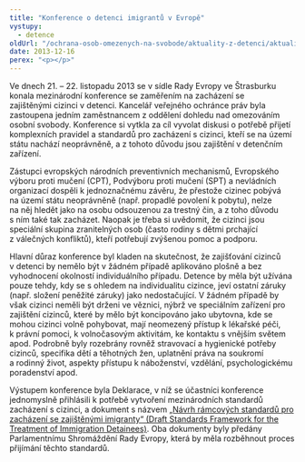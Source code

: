 ```yaml
---
title: "Konference o detenci imigrantů v Evropě"
vystupy:
  - detence
oldUrl: "/ochrana-osob-omezenych-na-svobode/aktuality-z-detenci/aktuality-z-detenci-2013/konference-o-detenci-imigrantu-v-evrope/"
date: 2013-12-16
perex: "<p></p>"
---
```


<!-- imported from the old website -->

<p>Ve dnech 21. – 22. listopadu 2013 se v sídle Rady Evropy ve Štrasburku konala mezinárodní konference se zaměřením na zacházení se zajištěnými cizinci v detenci. Kancelář veřejného ochránce práv byla zastoupena jedním zaměstnancem z oddělení dohledu nad omezováním osobní svobody. Konference si vytkla za cíl vyvolat diskusi o potřebě přijetí komplexních pravidel a standardů pro zacházení s cizinci, kteří se na území státu nachází neoprávněně, a z tohoto důvodu jsou zajištění v detenčním zařízení. </p><p>Zástupci evropských národních preventivních mechanismů, Evropského výboru proti mučení (CPT), Podvýboru proti mučení (SPT) a nevládních organizací dospěli k jednoznačnému závěru, že přestože cizinec pobývá na území státu neoprávněně (např. propadlé povolení k pobytu), nelze na něj hledět jako na osobu odsouzenou za trestný čin, a z toho důvodu s ním také tak zacházet. Naopak je třeba si uvědomit, že cizinci jsou speciální skupina zranitelných osob (často rodiny s dětmi prchající z válečných konfliktů), kteří potřebují zvýšenou pomoc a podporu.</p><p>Hlavní důraz konference byl kladen na skutečnost, že zajišťování cizinců v detenci by nemělo být v žádném případě aplikováno plošně a bez vyhodnocení okolností individuálního případu. Detence by měla být užívána pouze tehdy, kdy se s ohledem na individualitu cizince, jeví ostatní záruky (např. složení peněžité záruky) jako nedostačující. V žádném případě by však cizinci neměli být drženi ve věznici, nýbrž ve speciálním zařízení pro zajištění cizinců, které by mělo být koncipováno jako ubytovna, kde se mohou cizinci volně pohybovat, mají neomezený přístup k lékařské péči, k právní pomoci, k volnočasovým aktivitám, ke kontaktu s vnějším světem apod. Podrobně byly rozebrány rovněž stravovací a hygienické potřeby cizinců, specifika dětí a těhotných žen, uplatnění práva na soukromí a rodinný život, aspekty přístupu k náboženství, vzdělání, psychologickému poradenství apod.</p><p>Výstupem konference byla Deklarace, v níž se účastníci konference jednomyslně přihlásili k potřebě vytvoření mezinárodních standardů zacházení s cizinci, a dokument s názvem <a href="http://www.ochrance.cz/uploads-import/ochrana_osob/ZARIZENI/Zarizeni_pro_cizince/Immigration_detention_standards_2013.pdf" target="_blank">„Návrh rámcových standardů pro zacházení se zajištěnými imigranty“ (Draft Standards Framework for the Treatment of Immigration Detainees)</a>. Oba dokumenty byly předány Parlamentnímu Shromáždění Rady Evropy, která by měla rozběhnout proces přijímání těchto standardů.</p>
